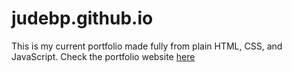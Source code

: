# judebp.github.io
This is my current portfolio made fully from plain HTML, CSS, and JavaScript.
Check the portfolio website [here]('https://judebp.github.io/')

